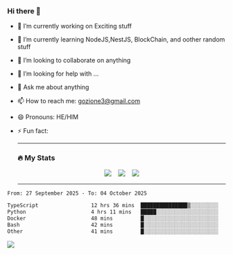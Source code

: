 ### Hi there 👋

<!--
**charlieScript/charlieScript** is a ✨ _special_ ✨ repository because its `README.md` (this file) appears on your GitHub profile.

Here are some ideas to get you started: -->

- 🔭 I’m currently working on Exciting stuff
- 🌱 I’m currently learning NodeJS,NestJS, BlockChain, and oother random stuff
- 👯 I’m looking to collaborate on anything
- 🤔 I’m looking for help with ...
- 💬 Ask me about anything
- 📫 How to reach me: gozione3@gmail.com
- 😄 Pronouns: HE/HIM
- ⚡ Fun fact:


  ---

  ### :fire: My Stats

  <div id="stats" align="center">
  <img src="http://github-readme-streak-stats.herokuapp.com?user=charlieScript&theme=dark&date_format=M%20j%5B%2C%20Y%5D" />&nbsp;&nbsp;&nbsp;
  <img src="https://github-readme-stats.vercel.app/api/top-langs/?username=charlieScript&layout=compact&theme=vision-friendly-dark"/>&nbsp;&nbsp;&nbsp;
  <img src="https://github-readme-stats.vercel.app/api?username=charlieScript&show_icons=true&theme=radical"/>
  </div>

  ---



<!--START_SECTION:waka-->

```txt
From: 27 September 2025 - To: 04 October 2025

TypeScript                 12 hrs 36 mins  ███████████████▒░░░░░░░░░   61.07 %
Python                     4 hrs 11 mins   █████░░░░░░░░░░░░░░░░░░░░   20.35 %
Docker                     48 mins         █░░░░░░░░░░░░░░░░░░░░░░░░   03.89 %
Bash                       42 mins         █░░░░░░░░░░░░░░░░░░░░░░░░   03.41 %
Other                      41 mins         █░░░░░░░░░░░░░░░░░░░░░░░░   03.34 %
```

<!--END_SECTION:waka-->
![](https://komarev.com/ghpvc/?username=charlieScript)
